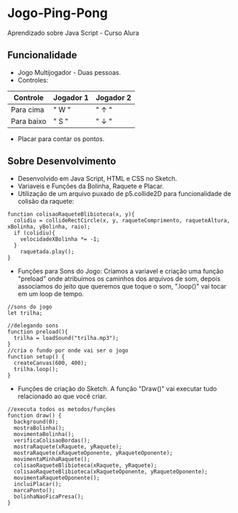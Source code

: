 # Jogo-Ping-Pong
Aprendizado sobre Java Script - Curso Alura

## Funcionalidade
- Jogo Multijogador - Duas pessoas.
- Controles:

| Controle | Jogador  1 | Jogador 2  |
| ------------- | ------------- | ------------- |
| Para cima  | " W " | " ↑ " |
| Para baixo  | " S " | " ↓ " |
- Placar para contar os pontos.

## Sobre Desenvolvimento
- Desenvolvido em Java Script, HTML e CSS no Sketch.
- Variaveis e Funções da Bolinha, Raquete e Placar.
- Utilização de um arquivo puxado de p5.collide2D para funcionalidade de colisão da raquete:
```
function colisaoRaqueteBlibioteca(x, y){
  colidiu = collideRectCircle(x, y, raqueteComprimento, raqueteAltura, xBolinha, yBolinha, raio);
  if (colidiu){
    velocidadeXBolinha *= -1;
  }
    raquetada.play();
}
```
- Funções para Sons do Jogo:
Criamos a variavel e criação uma função "preload" onde atribuimos os caminhos dos arquivos de som, depois associamos do jeito que queremos que toque o som, ".loop()" vai tocar em um loop de tempo.
```
//sons do jogo
let trilha;

//delegando sons
function preload(){
  trilha = loadSound("trilha.mp3");
}
//cria o fundo por onde vai ser o jogo
function setup() {
  createCanvas(600, 400);
  trilha.loop();
}
```
- Funções de criação do Sketch.
A função "Draw()" vai executar tudo relacionado ao que você criar.
```
//executa todos os metodos/funções
function draw() {
  background(0);
  mostraBolinha();
  movimentaBolinha();
  verificaColisaoBordas();
  mostraRaquete(xRaquete, yRaquete);
  mostraRaquete(xRaqueteOponente, yRaqueteOponente);
  movimentaMinhaRaquete();
  colisaoRaqueteBlibioteca(xRaquete, yRaquete);
  colisaoRaqueteBlibioteca(xRaqueteOponente, yRaqueteOponente);
  movimentaRaqueteOponente();
  incluiPlacar();
  marcaPonto();
  bolinhaNaoFicaPresa();
}
```


